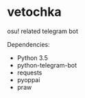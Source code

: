 # vetochka
osu! related telegram bot

Dependencies:
* Python 3.5
* python-telegram-bot
* requests
* pyoppai
* praw
